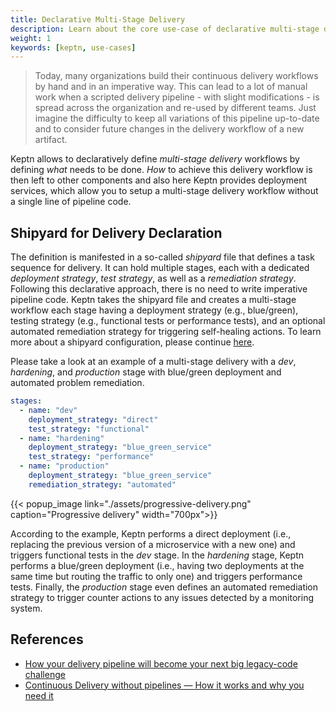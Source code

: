 ```yaml
---
title: Declarative Multi-Stage Delivery
description: Learn about the core use-case of declarative multi-stage delivery.
weight: 1
keywords: [keptn, use-cases]
---
```


> Today, many organizations build their continuous delivery workflows by hand and in an imperative way. This can lead to a lot of manual work when a scripted delivery pipeline - with slight modifications - is spread across the organization and re-used by different teams. Just imagine the difficulty to keep all variations of this pipeline up-to-date and to consider future changes in the delivery workflow of a new artifact. 

Keptn allows to declaratively define *multi-stage delivery* workflows by defining *what* needs to be done. *How* to achieve this delivery workflow is then left to other components and also here Keptn provides deployment services, which allow you to setup a multi-stage delivery workflow without a single line of pipeline code.

## Shipyard for Delivery Declaration

The definition is manifested in a so-called *shipyard* file that defines a task sequence for delivery. It can hold multiple stages, each with a dedicated *deployment strategy*, *test strategy*, as well as a *remediation strategy*. Following this declarative approach, there is no need to write imperative pipeline code. Keptn takes the shipyard file and creates a multi-stage workflow each stage having a deployment strategy (e.g., blue/green), testing strategy (e.g., functional tests or performance tests), and an optional automated remediation strategy for triggering self-healing actions. To learn more about a shipyard configuration, please continue [here](../../0.7.x/continuous_delivery/multi_stage/).

Please take a look at an example of a multi-stage delivery with a *dev*, *hardening*, and *production* stage with blue/green deployment and automated problem remediation.  

```yaml
stages:
  - name: "dev"
    deployment_strategy: "direct"
    test_strategy: "functional"
  - name: "hardening"
    deployment_strategy: "blue_green_service"
    test_strategy: "performance"
  - name: "production"
    deployment_strategy: "blue_green_service"
    remediation_strategy: "automated"
```

  {{< popup_image
  link="./assets/progressive-delivery.png"
  caption="Progressive delivery"
  width="700px">}}

According to the example, Keptn performs a direct deployment (i.e., replacing the previous version of a microservice with a new one) and triggers functional tests in the *dev* stage. In the *hardening* stage, Keptn performs a blue/green deployment (i.e., having two deployments at the same time but routing the traffic to only one) and triggers performance tests. Finally, the *production* stage even defines an automated remediation strategy to trigger counter actions to any issues detected by a monitoring system.

## References

- [How your delivery pipeline will become your next big legacy-code challenge](https://medium.com/keptn/how-your-delivery-pipeline-will-become-your-next-big-legacy-code-challenge-4e520999693f)
- [Continuous Delivery without pipelines — How it works and why you need it](https://medium.com/keptn/continuous-delivery-without-pipelines-7e84db8c8261)